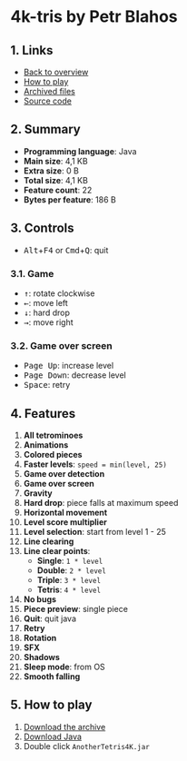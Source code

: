 # 4k-tris by Petr Blahos

## 1. Links

- [Back to overview](../README.md)
- [How to play](#5-how-to-play)
- [Archived files](https://github.com/nineteendo/tetris4karchive/tree/main/4k-tris/archive)
- [Source code](https://web.archive.org/20201007111205/sites.google.com/site/petrsstuff/projects/4ktris)

## 2. Summary

- **Programming language**: Java
- **Main size**: 4,1 KB
- **Extra size**: 0 B
- **Total size**: 4,1 KB
- **Feature count**: 22
- **Bytes per feature**: 186 B

## 3. Controls

- <kbd>Alt</kbd>+<kbd>F4</kbd> or <kbd>Cmd</kbd>+<kbd>Q</kbd>: quit

### 3.1. Game

- <kbd>↑</kbd>: rotate clockwise
- <kbd>←</kbd>: move left
- <kbd>↓</kbd>: hard drop
- <kbd>→</kbd>: move right

### 3.2. Game over screen

- <kbd>Page Up</kbd>: increase level
- <kbd>Page Down</kbd>: decrease level
- <kbd>Space</kbd>: retry

## 4. Features

1. **All tetrominoes**
2. **Animations**
3. **Colored pieces**
4. **Faster levels**: `speed = min(level, 25)`
5. **Game over detection**
6. **Game over screen**
7. **Gravity**
8. **Hard drop**: piece falls at maximum speed
9. **Horizontal movement**
10. **Level score multiplier**
11. **Level selection**: start from level 1 - 25
12. **Line clearing**
13. **Line clear points**:
    - **Single**: `1 * level`
    - **Double**: `2 * level`
    - **Triple**: `3 * level`
    - **Tetris**: `4 * level`
14. **No bugs**
15. **Piece preview**: single piece
16. **Quit**: quit java
17. **Retry**
18. **Rotation**
19. **SFX**
20. **Shadows**
21. **Sleep mode**: from OS
22. **Smooth falling**

## 5. How to play

1. [Download the archive](https://codeload.github.com/nineteendo/tetris4karchive/zip/refs/heads/main)
2. [Download Java](https://java.com/download)
3. Double click `AnotherTetris4K.jar`